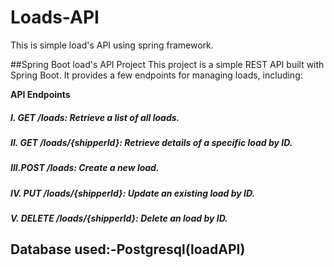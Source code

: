 # Loads-API
This is simple load's API using spring framework.

##Spring Boot load's API Project
This project is a simple REST API built with Spring Boot. It provides a few endpoints for managing loads, including:

**API Endpoints**
##### I.  **GET /loads:** Retrieve a list of all loads.
##### II. **GET /loads/{shipperId}:** Retrieve details of a specific load by ID.
##### III.**POST /loads:** Create a new load.
##### IV. **PUT /loads/{shipperId}:** Update an existing load by ID.
##### V.  **DELETE /loads/{shipperId}:** Delete an load by ID.



## Database used:-Postgresql(loadAPI)
